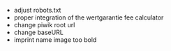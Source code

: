 *   adjust robots.txt
*   proper integration of the wertgarantie fee calculator
*   change piwik root url
*   change baseURL
*   imprint name image too bold

